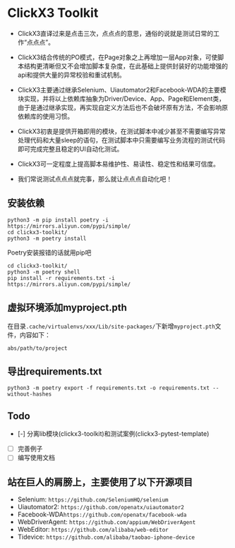 # ClickX3 Toolkit

- ClickX3直译过来是点击三次，点点点的意思，通俗的说就是测试日常的工作“点点点”。

- ClickX3结合传统的PO模式，在Page对象之上再增加一层App对象，可使脚本结构更清晰但又不会增加脚本复杂度，在此基础上提供封装好的功能增强的api和提供大量的异常校验和重试机制。

- ClickX3主要通过继承Selenium、Uiautomator2和Facebook-WDA的主要模块实现，并将以上依赖库抽象为Driver/Device、App、Page和Element类，由于是通过继承实现，再实现自定义方法后也不会破坏原有方法，不会影响原依赖库的使用习惯。

- ClickX3初衷是提供开箱即用的模块，在测试脚本中减少甚至不需要编写异常处理代码和大量sleep的语句，在测试脚本中只需要编写业务流程的测试代码即可完成完整且稳定的UI自动化测试。

- ClickX3可一定程度上提高脚本易维护性、易读性、稳定性和结果可信度。

- 我们常说测试点点点就完事，那么就让点点点自动化吧！

## 安装依赖

```shell
python3 -m pip install poetry -i https://mirrors.aliyun.com/pypi/simple/
cd clickx3-toolkit/
python3 -m poetry install
```

Poetry安装报错的话就用pip吧

```shell
cd clickx3-toolkit/
python3 -m poetry shell
pip install -r requirements.txt -i https://mirrors.aliyun.com/pypi/simple/
```

## 虚拟环境添加myproject.pth

在目录`.cache/virtualenvs/xxx/Lib/site-packages/`下新增`myproject.pth`文件，内容如下：

```text
abs/path/to/project
```

## 导出requirements.txt

```shell
python3 -m poetry export -f requirements.txt -o requirements.txt --without-hashes
```

## Todo

- [-] 分离lib模块(clickx3-toolkit)和测试案例(clickx3-pytest-template)
- [ ] 完善例子
- [ ] 编写使用文档

## 站在巨人的肩膀上，主要使用了以下开源项目

- Selenium: `https://github.com/SeleniumHQ/selenium`
- Uiautomator2: `https://github.com/openatx/uiautomator2`
- Facebook-WDA`https://github.com/openatx/facebook-wda`
- WebDriverAgent: `https://github.com/appium/WebDriverAgent`
- WebEditor: `https://github.com/alibaba/web-editor`
- Tidevice: `https://github.com/alibaba/taobao-iphone-device`
